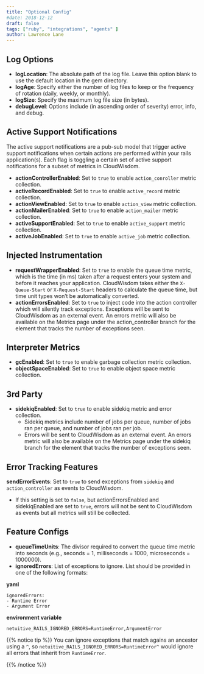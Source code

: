 ```yaml
---
title: "Optional Config"
#date: 2018-12-12
draft: false
tags: ["ruby", "integrations", "agents" ]
author: Lawrence Lane
---
```


## Log Options

- **logLocation**: The absolute path of the log file. Leave this option blank to use the default location in the gem directory.
- **logAge**: Specify either the number of log files to keep or the frequency of rotation (daily, weekly, or monthly).
- **logSize**: Specify the maximum log file size (in bytes).
- **debugLevel**: Options include (in ascending order of severity) error, info, and debug.

## Active Support Notifications

The active support notifications are a pub-sub model that trigger active support notifications when certain actions are performed within your rails application(s). Each flag is toggling a certain set of active support notifications for a subset of metrics in CloudWisdom.

- **actionControllerEnabled**: Set to `true` to enable `action_conroller` metric collection.
- **activeRecordEnabled**: Set to `true` to enable `active_record` metric collection.
- **actionViewEnabled**: Set to `true` to enable `action_view` metric collection.
- **actionMailerEnabled**: Set to `true` to enable `action_mailer` metric collection.
- **activeSupportEnabled**: Set to `true` to enable `active_support` metric collection.
- **activeJobEnabled**: Set to `true` to enable `active_job` metric collection.

## Injected Instrumentation

- **requestWrapperEnabled**: Set to `true` to enable the queue time metric, which is the time (in ms) taken after a request enters your system and before it reaches your application. CloudWisdom takes either the `X-Queue-Start` or `X-Request-Start` headers to calculate the queue time, but time unit types won’t be automatically converted.
- **actionErrorsEnabled**: Set to `true` to inject code into the action controller which will silently track exceptions. Exceptions will be sent to CloudWisdom as an external event. An errors metric will also be available on the Metrics page under the action_controller branch for the element that tracks the number of exceptions seen.

## Interpreter Metrics

- **gcEnabled**: Set to `true` to enable garbage collection metric collection.
- **objectSpaceEnabled**: Set to `true` to enable object space metric collection.

## 3rd Party

- **sidekiqEnabled**: Set to `true` to enable sidekiq metric and error collection.
  - Sidekiq metrics include number of jobs per queue, number of jobs ran per queue, and number of jobs ran per job.
  - Errors will be sent to CloudWisdom as an external event. An errors metric will also be available on the Metrics page under the sidekiq branch for the element that tracks the number of exceptions seen.

## Error Tracking Features

**sendErrorEvents**: Set to `true` to send exceptions from `sidekiq` and `action_controller` as events to CloudWisdom.
  - If this setting is set to `false`, but actionErrorsEnabled and sidekiqEnabled are set to `true`, errors will not be sent to CloudWisdom as events but all metrics will still be collected.

## Feature Configs
- **queueTimeUnits**: The divisor required to convert the queue time metric into seconds (e.g., seconds = 1, milliseconds = 1000, microseconds = 1000000).
- **ignoredErrors**: List of exceptions to ignore. List should be provided in one of the following formats:

**yaml**

```
ignoredErrors:
- Runtime Error
- Argument Error
```

**environment variable**

```
netuitive_RAILS_IGNORED_ERRORS=RuntimeError,ArgumentError
```

{{% notice tip %}}
You can ignore exceptions that match agains an ancestor using a `^`, so `netuitive_RAILS_IGNORED_ERRORS=RuntimeError^` would ignore all errors that inherit from `RuntimeError`.

{{% /notice %}}

